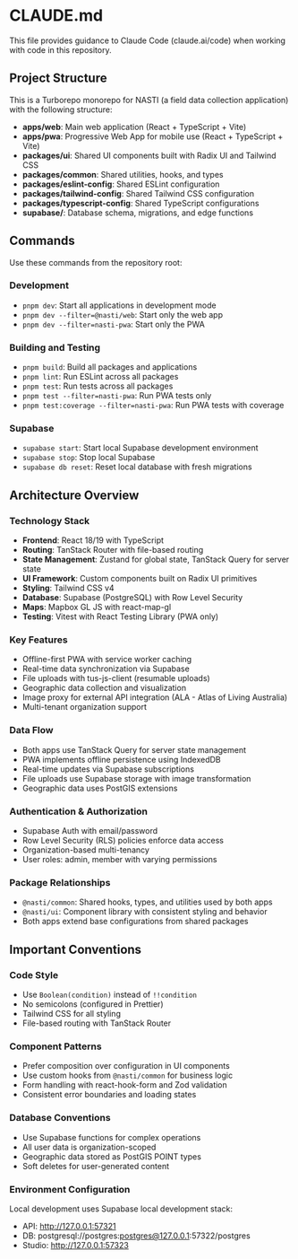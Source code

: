 # CLAUDE.md

This file provides guidance to Claude Code (claude.ai/code) when working with code in this repository.

## Project Structure

This is a Turborepo monorepo for NASTI (a field data collection application) with the following structure:

- **apps/web**: Main web application (React + TypeScript + Vite)
- **apps/pwa**: Progressive Web App for mobile use (React + TypeScript + Vite)
- **packages/ui**: Shared UI components built with Radix UI and Tailwind CSS
- **packages/common**: Shared utilities, hooks, and types
- **packages/eslint-config**: Shared ESLint configuration
- **packages/tailwind-config**: Shared Tailwind CSS configuration
- **packages/typescript-config**: Shared TypeScript configurations
- **supabase/**: Database schema, migrations, and edge functions

## Commands

Use these commands from the repository root:

### Development
- `pnpm dev`: Start all applications in development mode
- `pnpm dev --filter=@nasti/web`: Start only the web app
- `pnpm dev --filter=nasti-pwa`: Start only the PWA

### Building and Testing
- `pnpm build`: Build all packages and applications
- `pnpm lint`: Run ESLint across all packages
- `pnpm test`: Run tests across all packages
- `pnpm test --filter=nasti-pwa`: Run PWA tests only
- `pnpm test:coverage --filter=nasti-pwa`: Run PWA tests with coverage

### Supabase
- `supabase start`: Start local Supabase development environment
- `supabase stop`: Stop local Supabase
- `supabase db reset`: Reset local database with fresh migrations

## Architecture Overview

### Technology Stack
- **Frontend**: React 18/19 with TypeScript
- **Routing**: TanStack Router with file-based routing
- **State Management**: Zustand for global state, TanStack Query for server state
- **UI Framework**: Custom components built on Radix UI primitives
- **Styling**: Tailwind CSS v4
- **Database**: Supabase (PostgreSQL) with Row Level Security
- **Maps**: Mapbox GL JS with react-map-gl
- **Testing**: Vitest with React Testing Library (PWA only)

### Key Features
- Offline-first PWA with service worker caching
- Real-time data synchronization via Supabase
- File uploads with tus-js-client (resumable uploads)
- Geographic data collection and visualization
- Image proxy for external API integration (ALA - Atlas of Living Australia)
- Multi-tenant organization support

### Data Flow
- Both apps use TanStack Query for server state management
- PWA implements offline persistence using IndexedDB
- Real-time updates via Supabase subscriptions
- File uploads use Supabase storage with image transformation
- Geographic data uses PostGIS extensions

### Authentication & Authorization
- Supabase Auth with email/password
- Row Level Security (RLS) policies enforce data access
- Organization-based multi-tenancy
- User roles: admin, member with varying permissions

### Package Relationships
- `@nasti/common`: Shared hooks, types, and utilities used by both apps
- `@nasti/ui`: Component library with consistent styling and behavior
- Both apps extend base configurations from shared packages

## Important Conventions

### Code Style
- Use `Boolean(condition)` instead of `!!condition`
- No semicolons (configured in Prettier)
- Tailwind CSS for all styling
- File-based routing with TanStack Router

### Component Patterns
- Prefer composition over configuration in UI components
- Use custom hooks from `@nasti/common` for business logic
- Form handling with react-hook-form and Zod validation
- Consistent error boundaries and loading states

### Database Conventions
- Use Supabase functions for complex operations
- All user data is organization-scoped
- Geographic data stored as PostGIS POINT types
- Soft deletes for user-generated content

### Environment Configuration
Local development uses Supabase local development stack:
- API: http://127.0.0.1:57321
- DB: postgresql://postgres:postgres@127.0.0.1:57322/postgres  
- Studio: http://127.0.0.1:57323

